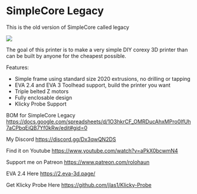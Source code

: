 # SimpleCore Legacy
This is the old version of SimpleCore called legacy

![](Build_Photos/image_readme/Preview.jpg)

The goal of this printer is to make a very simple DIY corexy 3D printer than can be built by anyone for the cheapest possible.

Features:

- Simple frame using standard size 2020 extrusions, no drilling or tapping
- EVA 2.4 and EVA 3 Toolhead support, build the printer you want
- Triple belted Z motors
- Fully enclosable design
- Klicky Probe Support

BOM for SimpleCore Legacy
https://docs.google.com/spreadsheets/d/1O3hkrCF_OMRDucAhxMPro0IfUh7aCPbqEiQB7Yf0kRw/edit#gid=0

My Discord
https://discord.gg/Dx3qwQN2DS

Find it on Youtube
https://www.youtube.com/watch?v=aPkX0bcwmN4

Support me on Patreon
https://www.patreon.com/rolohaun

EVA 2.4 Here
https://2.eva-3d.page/

Get Klicky Probe Here
https://github.com/jlas1/Klicky-Probe

